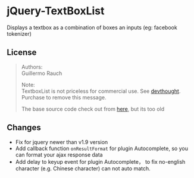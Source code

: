 # jQuery-TextBoxList
Displays a textbox as a combination of boxes an inputs (eg: facebook tokenizer)

## License

>Authors:  
>	Guillermo Rauch
>
>	
>Note:  
>	TextboxList is not priceless for commercial use. See [devthought](http://devthought.com/projects/jquery/textboxlist/).   
>	Purchase to remove this message.
>
>
>   The base source code check out from [here](https://github.com/nicwolff/jQuery-TextBoxList), but its too old

## Changes

 - Fix for jquery newer than v1.9 version
 - Add callback function `onResultFormat` for plugin Autocomplete, so you can format your ajax response data 
 - Add delay to keyup event for plugin Autocomplete， to fix no-english character (e.g. Chinese character) can not auto match.


